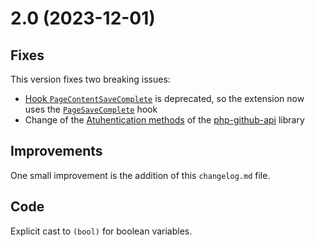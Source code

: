 <a name="2.0"></a>
# 2.0 (2023-12-01)
## Fixes
This version fixes two breaking issues:
* [Hook `PageContentSaveComplete`](https://www.mediawiki.org/wiki/Manual:Hooks/PageContentSaveComplete) is deprecated, so the extension now uses the [`PageSaveComplete`](https://www.mediawiki.org/wiki/Manual:Hooks/PageSaveComplete) hook
* Change of the [Atuhentication methods](https://github.com/KnpLabs/php-github-api/blob/master/doc/security.md) of the [php-github-api](https://github.com/KnpLabs/php-github-api) library

## Improvements
One small improvement is the addition of this `changelog.md` file.

## Code
Explicit cast to `(bool)` for boolean variables.
<!-- CHANGELOG SPLIT MARKER -->